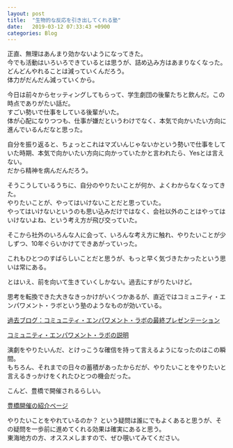```yaml
---
layout: post
title:  "生物的な反応を引き出してくれる塾"
date:   2019-03-12 07:33:43 +0900
categories: Blog
---
```


正直、無理はあんまり効かないようになってきた。  
今でも活動はいろいろできているとは思うが、詰め込み方はあまりなくなった。  
どんどんやれることは減っていくんだろう。  
体力がだんだん減っていくから。

今日は前々からセッティングしてもらって、学生劇団の後輩たちと飲んだ。この時点でありがたい話だ。  
すごい勢いで仕事をしている後輩がいた。  
体が心配になりつつも、仕事が嫌だというわけでなく、本気で向かいたい方向に進んでいるんだなと思った。

自分を振り返ると、ちょっとこれはマズいんじゃないかという勢いで仕事をしていた時期、本気で向かいたい方向に向かっていたかと言われたら、Yesとは言えない。  
だから精神を病んだんだろう。

そうこうしているうちに、自分のやりたいことが何か、よくわからなくなってきた。  
やりたいことが、やってはいけないことだと思っていた。  
やってはいけないというのも思い込みだけではなく、会社以外のことはやってはいけないよね、という考え方が飛び交っていた。

そこから社外のいろんな人に会って、いろんな考え方に触れ、やりたいことが少しずつ、10年ぐらいかけてできあがっていった。

これもひとつのすばらしいことだと思うが、もっと早く気づきたかったという思いは常にある。

とはいえ、前を向いて生きていくしかない。過去にすがりたいけど。

思考を転換できた大きなきっかけがいくつかあるが、直近ではコミュニティ・エンパワメント・ラボという塾のようなものが効いている。


[過去ブログ：コミュニティ・エンパワメント・ラボの最終プレゼンテーション](https://naoshigenakanoyaze.github.io/blog/2018-12-16-CRfactoryFinalPresentation/)　

[コミュニティ・エンパワメント・ラボの説明](https://crfactory.com/service/labo/)

演劇をやりたいんだ、とけっこうな確信を持って言えるようになったのはこの瞬間。  
もちろん、それまでの日々の蓄積があったからだが、やりたいことをやりたいと言えるきっかけをくれたひとつの機会だった。

こんど、豊橋で開催されるらしい。

[豊橋開催の紹介ページ](https://crfactory.com/4646/)

やりたいことをやれているのか？ という疑問は誰にでもよくあると思うが、その疑問を一歩前に進めてくれる効果は確実にあると思う。  
東海地方の方、オススメしますので、ぜひ覗いてみてください。  




